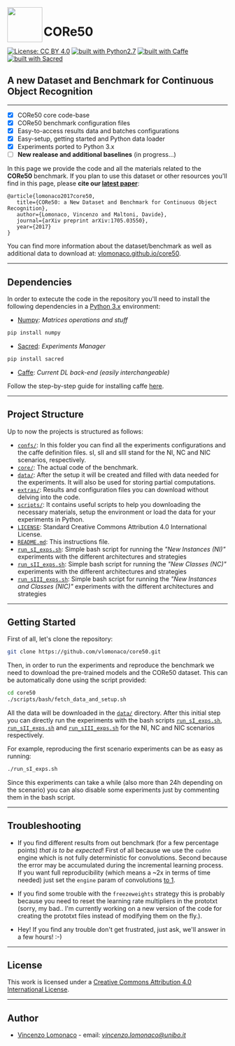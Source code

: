 <img src="http://i.imgur.com/2UyfKHs.png?1" width="80" align="left">

# CORe50 

[![License: CC BY 4.0](https://img.shields.io/badge/License-CC%20BY%204.0-lightgrey.svg)](http://creativecommons.org/licenses/by/4.0/)
[![built with Python2.7](https://img.shields.io/badge/build%20with-python2.7-red.svg)](https://www.python.org/)
[![built with Caffe](https://img.shields.io/badge/build%20with-caffe-brightgreen.svg)](http://caffe.berkeleyvision.org/)
[![built with Sacred](https://img.shields.io/badge/build%20with-sacred-yellow.svg)](https://github.com/IDSIA/sacred)

## A new Dataset and Benchmark for Continuous Object Recognition

----------------------------------------------

- [x] CORe50 core code-base
- [x] CORe50 benchmark configuration files
- [x] Easy-to-access results data and batches configurations
- [x] Easy-setup, getting started and Python data loader
- [x] Experiments ported to Python 3.x
- [ ] **New realease and additional baselines** (in progress...)

In this page we provide the code and all the materials related to the **CORe50** 
benchmark. If you plan to use this dataset or other resources you'll find in this page, please **cite our [latest paper](https://arxiv.org/abs/1705.03550)**: 

	@article{lomonaco2017core50,
       title={CORe50: a New Dataset and Benchmark for Continuous Object Recognition},
       author={Lomonaco, Vincenzo and Maltoni, Davide},
       journal={arXiv preprint arXiv:1705.03550},
       year={2017}
	}

You can find more information about the dataset/benchmark as well as additional data to download at: 
[vlomonaco.github.io/core50](http://vlomonaco.github.io/core50).

----------------------------------------------

## Dependencies

In order to extecute the code in the repository you'll need to install the following dependencies in a [Python 3.x](https://www.python.org/) environment:

* [Numpy](https://pypi.python.org/pypi/numpy/1.6.1): _Matrices operations and stuff_

```bash
pip install numpy
```

* [Sacred](https://github.com/IDSIA/sacred): _Experiments Manager_

```bash
pip install sacred
```

* [Caffe](http://caffe.berkeleyvision.org/): _Current DL back-end (easily interchangeable)_

Follow the step-by-step guide for installing caffe [here](http://caffe.berkeleyvision.org/installation.html). 

----------------------------------------------

## Project Structure
Up to now the projects is structured as follows:

- [`confs/`](confs): In this folder you can find all the experiments configurations and the caffe definition files. sI, sII and sIII stand for the NI, NC and NIC scenarios, respectively.
- [`core/`](core): The actual code of the benchmark.
- [`data/`](data): After the setup it will be created and filled with data needed for the experiments. It will also be used for storing partial computations.
- [`extras/`](extras): Results and configuration files you can download without delving into the code.
- [`scripts/`](scripts): It contains useful scripts to help you downloading the necessary materials, setup the environment or load the data for your experiments in Python.
- [`LICENSE`](LICENSE): Standard Creative Commons Attribution 4.0 International License.
- [`README.md`](README.md): This instructions file.
- [`run_sI_exps.sh`](run_sI_exps.sh): Simple bash script for running the _"New Instances (NI)"_ experiments with the different architectures and strategies
- [`run_sII_exps.sh`](run_sII_exps.sh): Simple bash script for running the _"New Classes (NC)"_ experiments with the different architectures and strategies
- [`run_sIII_exps.sh`](run_sIII_exps.sh): Simple bash script for running the _"New Instances and Classes (NIC)"_ experiments with the different architectures and strategies

----------------------------------------------

## Getting Started

First of all, let's clone the repository:

```bash
git clone https://github.com/vlomonaco/core50.git
```

Then, in order to run the experiments and reproduce the benchmark we need to download the pre-trained models and the CORe50 dataset. This can be automatically done using the script provided:

```bash
cd core50
./scripts/bash/fetch_data_and_setup.sh
```

All the data will be downloaded in the [`data/`](data) directory. After this initial step you can directly run the experiments with the bash scripts [`run_sI_exps.sh`](run_sI_exps.sh), [`run_sII_exps.sh`](run_sII_expts.sh) and [`run_sIII_exps.sh`](run_sI_expts.sh) for the NI, NC and NIC scenarios respectively. 

For example, reproducing the first scenario experiments can be as easy as running:

```bash
./run_sI_exps.sh
```

Since this experiments can take a while (also more than 24h depending on the scenario) you can also disable some experiments just by commenting them in the bash script.

----------------------------------------------

## Troubleshooting

- If you find different results from out benchmark (for a few percentage points) _that is to be expected_! First of all because we use the `cudnn` engine which is not fully deterministic for convolutions. Second because the error may be accumulated during the incremental learning process. If you want full reproducibility (which means a ~2x in terms of time needed) just set the `engine` param of convolutions [to 1](http://caffe.berkeleyvision.org/tutorial/layers/convolution.html).

- If you find some trouble with the `freezeweights` strategy this is probably because you need to reset the learning rate multipliers in the prototxt (sorry, my bad.. I'm currently working on a new version of the code for creating the prototxt files instead of modifying them on the fly.).

- Hey! If you find any trouble don't get frustrated, just ask, we'll answer in a few hours! :-)

----------------------------------------------

## License

This work is licensed under a <a href="https://creativecommons.org/licenses/by/4.0/">Creative Commons Attribution 4.0 International License</a>. 

----------------------------------------------

## Author

* [Vincenzo Lomonaco](http://vincenzolomonaco.com) - email: *vincenzo.lomonaco@unibo.it*
